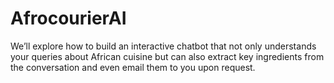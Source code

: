 # AfrocourierAI
We’ll explore how to build an interactive chatbot that not only understands your queries about African cuisine but can also extract key ingredients from the conversation and even email them to you upon request.
